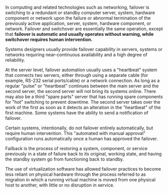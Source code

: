 In computing and related technologies such as networking, failover is switching to a redundant or standby computer server, system, hardware component or network upon the failure or abnormal termination of the previously active application, server, system, hardware component, or network. Failover and switchover are essentially the same operation, except that __failover is automatic and usually operates without warning, while switchover requires human intervention.__

Systems designers usually provide failover capability in servers, systems or networks requiring near-continuous availability and a high degree of reliability.

At the server level, failover automation usually uses a "heartbeat" system that connects two servers, either through using a separate cable (for example, RS-232 serial ports/cable) or a network connection. As long as a regular "pulse" or "heartbeat" continues between the main server and the second server, the second server will not bring its systems online. There may also be a third "spare parts" server that has running spare components for "hot" switching to prevent downtime. The second server takes over the work of the first as soon as it detects an alteration in the "heartbeat" of the first machine. Some systems have the ability to send a notification of failover.

Certain systems, intentionally, do not failover entirely automatically, but require human intervention. This "automated with manual approval" configuration runs automatically once a human has approved the failover.

Failback is the process of restoring a system, component, or service previously in a state of failure back to its original, working state, and having the standby system go from functioning back to standby.

The use of virtualization software has allowed failover practices to become less reliant on physical hardware through the process referred to as migration in which a running virtual machine is moved from one physical host to another, with little or no disruption in service.

